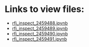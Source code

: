 # Links to view files:

* [rfi_inspect_2459488.ipynb](https://nbviewer.jupyter.org/github/HERA-Team/H5C_Notebooks/blob/main/rfi_inspect/rfi_inspect_2459488.ipynb)
* [rfi_inspect_2459489.ipynb](https://nbviewer.jupyter.org/github/HERA-Team/H5C_Notebooks/blob/main/rfi_inspect/rfi_inspect_2459489.ipynb)
* [rfi_inspect_2459490.ipynb](https://nbviewer.jupyter.org/github/HERA-Team/H5C_Notebooks/blob/main/rfi_inspect/rfi_inspect_2459490.ipynb)
* [rfi_inspect_2459491.ipynb](https://nbviewer.jupyter.org/github/HERA-Team/H5C_Notebooks/blob/main/rfi_inspect/rfi_inspect_2459491.ipynb)